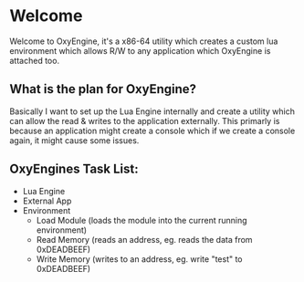 # Welcome
Welcome to OxyEngine, it's a x86-64 utility which creates a custom lua environment which allows R/W to any application which OxyEngine is attached too.

## What is the plan for OxyEngine?
Basically I want to set up the Lua Engine internally and create a utility which can allow the read & writes to the application externally. This primarly is because an application might create a console which if we create a console again, it might cause some issues.

## OxyEngines Task List:
* Lua Engine
* External App
* Environment
    * Load Module (loads the module into the current running environment)
    * Read Memory (reads an address, eg. reads the data from 0xDEADBEEF)
    * Write Memory (writes to an address, eg. write "test" to 0xDEADBEEF)
